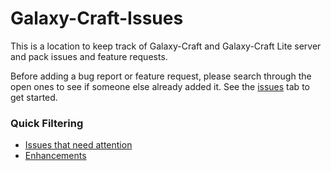 # Galaxy-Craft-Issues
This is a location to keep track of Galaxy-Craft and Galaxy-Craft Lite server and pack issues and feature requests.

Before adding a bug report or feature request, please search through the open ones to see if someone else already added it.
See the [issues](https://github.com/Brycey92/Galaxy-Craft-Issues/issues) tab to get started.

### Quick Filtering
- [Issues that need attention](https://github.com/Brycey92/Galaxy-Craft-Issues/issues?q=is%3Aopen+is%3Aissue+-label%3Ahotfixed+-label%3A%22fixed+-+needs+testing%22+-label%3Aenhancement)
- [Enhancements](https://github.com/Brycey92/Galaxy-Craft-Issues/issues?q=is%3Aopen+is%3Aissue+label%3Aenhancement)
